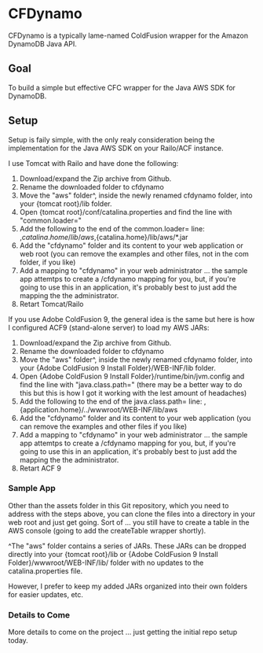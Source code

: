 # CFDynamo #

CFDynamo is a typically lame-named ColdFusion wrapper for the Amazon DynamoDB Java API.

## Goal ##
To build a simple but effective CFC wrapper for the Java AWS SDK for DynamoDB.

## Setup ##
Setup is faily simple, with the only realy consideration being the implementation for the Java AWS SDK on your Railo/ACF instance. 

I use Tomcat with Railo and have done the following: 

1. Download/expand the Zip archive from Github.
2. Rename the downloaded folder to cfdynamo
3. Move the "aws" folder^, inside the newly renamed cfdynamo folder, into your {tomcat root}/lib folder.
4. Open {tomcat root}/conf/catalina.properties and find the line with "common.loader="
5. Add the following to the end of the common.loader= line: ,${catalina.home}/lib/aws,${catalina.home}/lib/aws/*.jar
6. Add the "cfdynamo" folder and its content to your web application or web root (you can remove the examples and other files, not in the com folder, if you like)
7. Add a mapping to "cfdynamo" in your web administrator ... the sample app attemtps to create a /cfdynamo mapping for you, but, if you're going to use this in an application, it's probably best to just add the mapping the the administrator.
8. Retart Tomcat/Railo  

If you use Adobe ColdFusion 9, the general idea is the same but here is how I configured ACF9 (stand-alone server) to load my AWS JARs: 

1. Download/expand the Zip archive from Github.
2. Rename the downloaded folder to cfdynamo
3. Move the "aws" folder^, inside the newly renamed cfdynamo folder, into your {Adobe ColdFusion 9 Install Folder}/WEB-INF/lib folder.
4. Open {Adobe ColdFusion 9 Install Folder}/runtime/bin/jvm.config and find the line with "java.class.path=" (there may be a better way to do this but this is how I got it working with the lest amount of headaches)
5. Add the following to the end of the java.class.path= line: ,{application.home}/../wwwroot/WEB-INF/lib/aws
6. Add the "cfdynamo" folder and its content to your web application (you can remove the examples and other files if you like)
7. Add a mapping to "cfdynamo" in your web administrator ... the sample app attemtps to create a /cfdynamo mapping for you, but, if you're going to use this in an application, it's probably best to just add the mapping the the administrator.
8. Retart ACF 9

### Sample App ###
Other than the assets folder in this Git repository, which you need to address with the steps above, you can clone the files into a directory in your web root and just get going. Sort of ... you still have to create a table in the AWS console (going to add the createTable wrapper shortly).

^The "aws" folder contains a series of JARs. These JARs can be dropped directly into your {tomcat root}/lib or {Adobe ColdFusion 9 Install Folder}/wwwroot/WEB-INF/lib/ folder with no updates to the catalina.properties file. 

However, I prefer to keep my added JARs organized into their own folders for easier updates, etc.   

### Details to Come ###
More details to come on the project ... just getting the initial repo setup today. 